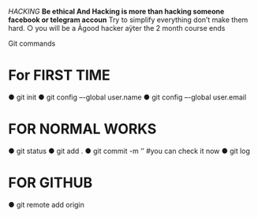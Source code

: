 *HACKING*
**Be ethical
And Hacking is more than hacking 
someone facebook or telegram accoun**
Try to simplify everything 
don’t make them hard.
○ you will be a Āgood hacker
aÿter the 2 month course 
ends

Git commands
# For FIRST TIME
● git init
● git config –-global user.name <Your username>
● git config –-global user.email <Youremail>
# FOR NORMAL WORKS
● git status
● git add .
● git commit -m ‘<Your Comment>’ #you can 
check it now
● git log
# FOR GITHUB
● git remote add origin <repositoryURL>